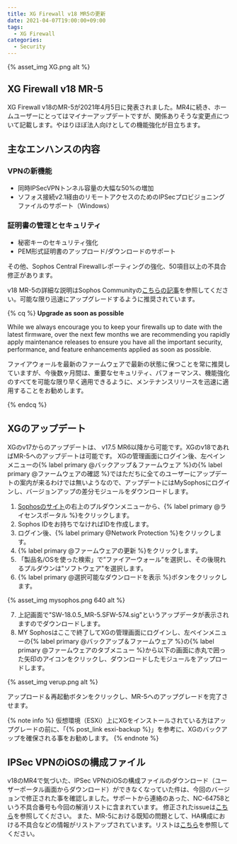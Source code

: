 ```yaml
---
title: XG Firewall v18 MR5の更新
date: 2021-04-07T19:00:00+09:00
tags:
  - XG Firewall
categories:
  - Security
---
```



{% asset_img XG.png alt %}

## XG Firewall v18 MR-5

XG Firewall v18のMR-5が2021年4月5日に発表されました。MR4に続き、ホームユーザーにとってはマイナーアップデートですが、関係ありそうな変更点について記載します。やはりほぼ法人向けとしての機能強化が目立ちます。
<!-- more -->

## 主なエンハンスの内容

### VPNの新機能

- 同時IPSecVPNトンネル容量の大幅な50%の増加
- ソフォス接続v2.1経由のリモートアクセスのためのIPSecプロビジョニングファイルのサポート（Windows）

### 証明書の管理とセキュリティ

- 秘密キーのセキュリティ強化
- PEM形式証明書のアップロード/ダウンロードのサポート

その他、Sophos Central Firewallレポーティングの強化、50項目以上の不具合修正があります。

v18 MR-5の詳細な説明はSophos Communityの[こちらの記事](https://community.sophos.com/sophos-xg-firewall/b/blog/posts/xg-firewall-v18-mr5-is-now-available)を参照してください。可能な限り迅速にアップグレードするように推奨されています。

{% cq %}
**Upgrade as soon as possible**

While we always encourage you to keep your firewalls up to date with the latest firmware, over the next few months we are recommending you rapidly apply maintenance releases to ensure you have all the important security, performance, and feature enhancements applied as soon as possible.

ファイアウォールを最新のファームウェアで最新の状態に保つことを常に推奨していますが、今後数ヶ月間は、重要なセキュリティ、パフォーマンス、機能強化のすべてを可能な限り早く適用できるように、メンテナンスリリースを迅速に適用することをお勧めします。

{% endcq %}

## XGのアップデート

XGのv17からのアップデートは、 v17.5 MR6以降から可能です。XGのv18であればMR-5へのアップデートは可能です。
XGの管理画面にログイン後、左ペインメニューの{% label primary @バックアップ＆ファームウェア %}の{% label primary @ファームウェアの確認 %}ではただちに全てのユーザーにアップデートの案内が来るわけでは無いようなので、アップデートにはMySophosにログインし、バージョンアップの差分モジュールをダウンロードします。

1. [Sophosのサイト](https://www.sophos.com/ja-jp.aspx)の右上のプルダウンメニューから、{% label primary @ライセンスポータル %}をクリックします。
2. Sophos IDをお持ちでなければIDを作成します。
3. ログイン後、{% label primary @Network Protection %}をクリックします。
4. {% label primary @ファームウェアの更新 %}をクリックします。
5. 「製品名/OSを使った検索」で”ファイアーウォール”を選択し、その後現れるプルダウンは"ソフトウェア"を選択します。
6. {% label primary @選択可能なダウンロードを表示 %}ボタンをクリックします。

{% asset_img mysophos.png 640 alt %}

7. 上記画面で"SW-18.0.5_MR-5.SFW-574.sig"というアップデータが表示されますのでダウンロードします。
8. MY Sophosはここで終了してXGの管理画面にログインし、左ペインメニューの{% label primary @バックアップ＆ファームウェア %}の{% label primary @ファームウェアのタブメニュー %}から以下の画面に赤丸で囲った矢印のアイコンをクリックし、ダウンロードしたモジュールをアップロードします。

{% asset_img verup.png alt %}

アップロード＆再起動ボタンをクリックし、MR-5へのアップグレードを完了させます。

{% note info %}
仮想環境（ESXi）上にXGをインストールされている方はアップグレードの前に、「{% post_link esxi-backup %}」を参考に、XGのバックアップを確保される事をお勧めします。
{% endnote %}

## IPSec VPNのiOSの構成ファイル

v18のMR4で気づいた、IPSec VPNのiOSの構成ファイルのダウンロード（ユーザーポータル画面からダウンロード）ができなくなっていた件は、今回のバージョンで修正された事を確認しました。サポートから連絡のあった、NC-64758という不具合番号も今回の解消リストに含まれています。
修正されたissueは[こちら](https://docs.sophos.com/releasenotes/index.html?productGroupID=nsg&productID=xg&versionID=18.0)を参照してください。
また、MR-5における既知の問題として、HA構成における不具合などの情報がリストアップされています。リストは[こちら](https://docs.sophos.com/releasenotes/index.html?productGroupID=nsg&productID=xg&versionID=18.0)を参照してください。
